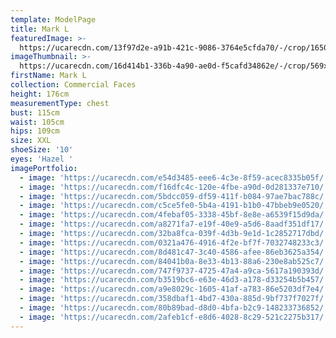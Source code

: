 ```yaml
---
template: ModelPage
title: Mark L
featuredImage: >-
  https://ucarecdn.com/13f97d2e-a91b-421c-9086-3764e5cfda70/-/crop/1650x922/0,56/-/preview/
imageThumbnail: >-
  https://ucarecdn.com/16d414b1-336b-4a90-ae0d-f5cafd34862e/-/crop/569x755/82,0/-/preview/
firstName: Mark L
collection: Commercial Faces
height: 176cm
measurementType: chest
bust: 115cm
waist: 105cm
hips: 109cm
size: XXL
shoeSize: '10'
eyes: 'Hazel '
imagePortfolio:
  - image: 'https://ucarecdn.com/e54d3485-eee6-4c3e-8f59-acec8335b05f/'
  - image: 'https://ucarecdn.com/f16dfc4c-120e-4fbe-a90d-0d281337e710/'
  - image: 'https://ucarecdn.com/5bdcc059-df59-411f-b084-97ae7bac788c/'
  - image: 'https://ucarecdn.com/c5ce5fe0-5b4a-4191-b1b0-47bbeb9e0520/'
  - image: 'https://ucarecdn.com/4febaf05-3338-45bf-8e8e-a6539f15d9da/'
  - image: 'https://ucarecdn.com/a8271fa7-e19f-40e9-a5d6-8aadf351df17/'
  - image: 'https://ucarecdn.com/32ba8fca-039f-4d3b-9e1d-1c2852717dbd/'
  - image: 'https://ucarecdn.com/0321a476-4916-4f2e-bf7f-7032748233c3/'
  - image: 'https://ucarecdn.com/8d481c47-3c40-4586-afee-86eb3625a354/'
  - image: 'https://ucarecdn.com/84041b0a-8e33-4b13-88a6-230e8ab525c7/'
  - image: 'https://ucarecdn.com/747f9737-4725-47a4-a9ca-5617a190393d/'
  - image: 'https://ucarecdn.com/b3519bc6-e63e-46d3-a178-d33254b5b457/'
  - image: 'https://ucarecdn.com/a9e8029c-1605-41af-a783-86e5203df7e4/'
  - image: 'https://ucarecdn.com/358dbaf1-4bd7-430a-885d-9bf737f7027f/'
  - image: 'https://ucarecdn.com/80b89bad-d8d0-4bfa-b2c9-148233736852/'
  - image: 'https://ucarecdn.com/2afeb1cf-e8d6-4028-8c29-521c2275b317/'
---
```


